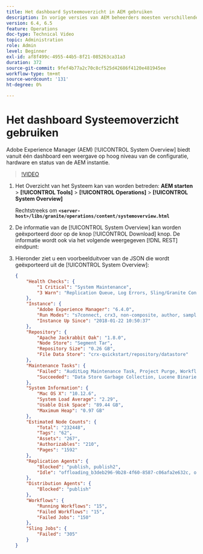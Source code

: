 ```yaml
---
title: Het dashboard Systeemoverzicht in AEM gebruiken
description: In vorige versies van AEM beheerders moesten verschillende locaties bekijken om een volledig beeld van de AEM te krijgen. Het overzicht van het Systeem streeft ernaar dit op te lossen door een mening op hoog niveau van de configuratie, de hardware, en de gezondheid van de AEM instantie allen van één enkel dashboard te verstrekken.
version: 6.4, 6.5
feature: Operations
doc-type: Technical Video
topic: Administration
role: Admin
level: Beginner
exl-id: af8f499c-4955-44b5-8f21-085263ca31a3
duration: 372
source-git-commit: 9fef4b77a2c70c8cf525d42686f4120e481945ee
workflow-type: tm+mt
source-wordcount: '131'
ht-degree: 0%

---
```


# Het dashboard Systeemoverzicht gebruiken

Adobe Experience Manager (AEM) [!UICONTROL System Overview] biedt vanuit één dashboard een weergave op hoog niveau van de configuratie, hardware en status van de AEM instantie.

>[!VIDEO](https://video.tv.adobe.com/v/21340?quality=12&learn=on)

1. Het Overzicht van het Systeem kan van worden betreden: **AEM starten** > **[!UICONTROL Tools]** > **[!UICONTROL Operations]** > **[!UICONTROL System Overview]**

   Rechtstreeks om **`<server-host>/libs/granite/operations/content/systemoverview.html`**

1. De informatie van de [!UICONTROL System Overview] kan worden geëxporteerd door op de knop [!UICONTROL Download] knop. De informatie wordt ook via het volgende weergegeven [!DNL REST] eindpunt:
1. Hieronder ziet u een voorbeelduitvoer van de JSON die wordt geëxporteerd uit de [!UICONTROL System Overview]:

   ```json
   {
       "Health Checks": {
           "1 Critical": "System Maintenance",
           "3 Warn": "Replication Queue, Log Errors, Sling/Granite Content Access Check"
       },
       "Instance": {
           "Adobe Experience Manager": "6.4.0",
           "Run Modes": "s7connect, crx3, non-composite, author, samplecontent, crx3tar",
           "Instance Up Since": "2018-01-22 10:50:37"
       },
       "Repository": {
           "Apache Jackrabbit Oak": "1.8.0",
           "Node Store": "Segment Tar",
           "Repository Size": "0.26 GB",
           "File Data Store": "crx-quickstart/repository/datastore"
       },
       "Maintenance Tasks": {
           "Failed": "AuditLog Maintenance Task, Project Purge, Workflow Purge",
           "Succeeded": "Data Store Garbage Collection, Lucene Binaries Cleanup, Revision Clean Up, Version Purge, Purge of ad-hoc tasks"
       },
       "System Information": {
           "Mac OS X": "10.12.6",
           "System Load Average": "2.29",
           "Usable Disk Space": "89.44 GB",
           "Maximum Heap": "0.97 GB"
       },
       "Estimated Node Counts": {
           "Total": "232448",
           "Tags": "62",
           "Assets": "267",
           "Authorizables": "210",
           "Pages": "1592"
       },
       "Replication Agents": {
           "Blocked": "publish, publish2",
           "Idle": "offloading_b3deb296-9b28-4f60-8587-c06afa2e632c, offloading_outbox, offloading_reverse_b3deb296-9b28-4f60-8587-c06afa2e632c, publish_reverse, scene7, screens, screens2, test_and_target"
       },
       "Distribution Agents": {
           "Blocked": "publish"
       },
       "Workflows": {
           "Running Workflows": "15",
           "Failed Workflows": "15",
           "Failed Jobs": "150"
       },
       "Sling Jobs": {
           "Failed": "305"
       }
   }
   ```
